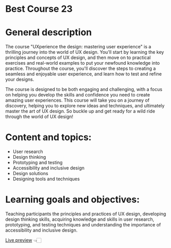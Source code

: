 # Best Course 23

# General description
The course "UXperience the design: mastering user experience" is a thrilling journey into the world of UX design. You'll start by learning the key principles and concepts of UX design, and then move on to practical exercises and real-world examples to put your newfound knowledge into practice. Throughout the course, you'll discover the steps to creating a seamless and enjoyable user experience, and learn how to test and refine your designs.

The course is designed to be both engaging and challenging, with a focus on helping you develop the skills and confidence you need to create amazing user experiences. This course will take you on a journey of discovery, helping you to explore new ideas and techniques, and ultimately master the art of UX design. So buckle up and get ready for a wild ride through the world of UX design!

# Content and topics:
- User research 
- Design thinking 
- Prototyping and testing 
- Accessibility and inclusive design 
- Design solutions 
- Designing tools and techniques

# Learning goals and objectives:
Teaching participants the principles and practices of UX design, developing design thinking skills, acquiring knowledge and skills in user research, prototyping, and testing techniques and understanding the importance of accessibility and inclusive design.



[Live preview](https://djordjevicv.github.io/bestCourse23/) 👈🏻
